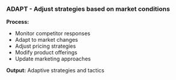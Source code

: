 ### ADAPT - Adjust strategies based on market conditions

**Process:**

- Monitor competitor responses
- Adapt to market changes
- Adjust pricing strategies
- Modify product offerings
- Update marketing approaches

**Output:** Adaptive strategies and tactics
